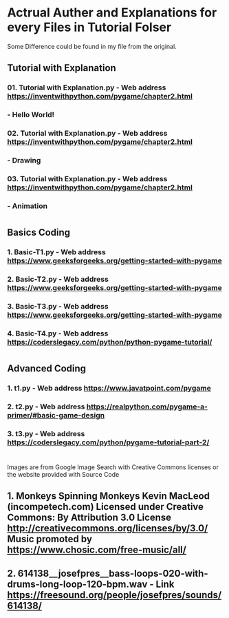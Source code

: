 # Actrual Auther and Explanations for every Files in Tutorial Folser
Some Difference could be found in my file from the original.

## Tutorial with Explanation

### 01. Tutorial with Explanation.py -  Web address https://inventwithpython.com/pygame/chapter2.html
### - Hello World! 
### 02. Tutorial with Explanation.py -  Web address https://inventwithpython.com/pygame/chapter2.html
### - Drawing
### 03. Tutorial with Explanation.py -  Web address https://inventwithpython.com/pygame/chapter2.html
### - Animation

#
## Basics Coding

### 1. Basic-T1.py -  Web address https://www.geeksforgeeks.org/getting-started-with-pygame
### 2. Basic-T2.py -  Web address https://www.geeksforgeeks.org/getting-started-with-pygame
### 3. Basic-T3.py -  Web address https://www.geeksforgeeks.org/getting-started-with-pygame
### 4. Basic-T4.py -  Web address https://coderslegacy.com/python/python-pygame-tutorial/

#

## Advanced Coding

### 1. t1.py -  Web address https://www.javatpoint.com/pygame
### 2. t2.py -  Web address https://realpython.com/pygame-a-primer/#basic-game-design
### 3. t3.py -  Web address https://coderslegacy.com/python/pygame-tutorial-part-2/

#

Images are from Google Image Search with Creative Commons licenses or the website provided with Source Code

## 1. Monkeys Spinning Monkeys Kevin MacLeod (incompetech.com) Licensed under Creative Commons: By Attribution 3.0 License http://creativecommons.org/licenses/by/3.0/ Music promoted by https://www.chosic.com/free-music/all/
## 2. 614138__josefpres__bass-loops-020-with-drums-long-loop-120-bpm.wav - Link https://freesound.org/people/josefpres/sounds/614138/